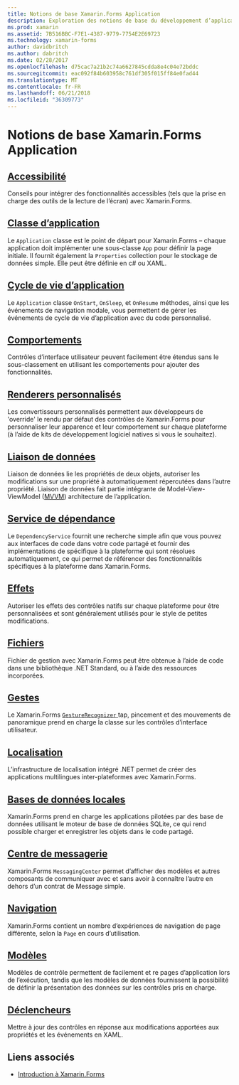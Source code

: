 ```yaml
---
title: Notions de base Xamarin.Forms Application
description: Exploration des notions de base du développement d’applications Xamarin.Forms, y compris tous les concepts de base requis par le biais pour apporter des touches finales telles que l’accessibilité et la localisation.
ms.prod: xamarin
ms.assetid: 7B516BBC-F7E1-4387-9779-7754E2E69723
ms.technology: xamarin-forms
author: davidbritch
ms.author: dabritch
ms.date: 02/28/2017
ms.openlocfilehash: d75cac7a21b2c74a6627845cdda8e4c04e72bddc
ms.sourcegitcommit: eac092f84b603958c761df305f015ff84e0fad44
ms.translationtype: MT
ms.contentlocale: fr-FR
ms.lasthandoff: 06/21/2018
ms.locfileid: "36309773"
---
```

# <a name="xamarinforms-application-fundamentals"></a>Notions de base Xamarin.Forms Application

## <a name="accessibilityaccessibilityindexmd"></a>[Accessibilité](accessibility/index.md)

Conseils pour intégrer des fonctionnalités accessibles (tels que la prise en charge des outils de la lecture de l’écran) avec Xamarin.Forms.

## <a name="app-classapplication-classmd"></a>[Classe d’application](application-class.md)

Le `Application` classe est le point de départ pour Xamarin.Forms – chaque application doit implémenter une sous-classe `App` pour définir la page initiale. Il fournit également la `Properties` collection pour le stockage de données simple. Elle peut être définie en c# ou XAML.

## <a name="app-lifecycleapp-lifecyclemd"></a>[Cycle de vie d’application](app-lifecycle.md)

Le `Application` classe `OnStart`, `OnSleep`, et `OnResume` méthodes, ainsi que les événements de navigation modale, vous permettent de gérer les événements de cycle de vie d’application avec du code personnalisé.

## <a name="behaviorsbehaviorsindexmd"></a>[Comportements](behaviors/index.md)

Contrôles d’interface utilisateur peuvent facilement être étendus sans le sous-classement en utilisant les comportements pour ajouter des fonctionnalités.

## <a name="custom-rendererscustom-rendererindexmd"></a>[Renderers personnalisés](custom-renderer/index.md)

Les convertisseurs personnalisés permettent aux développeurs de 'override' le rendu par défaut des contrôles de Xamarin.Forms pour personnaliser leur apparence et leur comportement sur chaque plateforme (à l’aide de kits de développement logiciel natives si vous le souhaitez).

## <a name="data-bindingdata-bindingindexmd"></a>[Liaison de données](data-binding/index.md)

Liaison de données lie les propriétés de deux objets, autoriser les modifications sur une propriété à automatiquement répercutées dans l’autre propriété. Liaison de données fait partie intégrante de Model-View-ViewModel ([MVVM](~/xamarin-forms/enterprise-application-patterns/mvvm.md)) architecture de l’application.

## <a name="dependency-servicedependency-serviceindexmd"></a>[Service de dépendance](dependency-service/index.md)

Le `DependencyService` fournit une recherche simple afin que vous pouvez aux interfaces de code dans votre code partagé et fournir des implémentations de spécifique à la plateforme qui sont résolues automatiquement, ce qui permet de référencer des fonctionnalités spécifiques à la plateforme dans Xamarin.Forms.

## <a name="effectseffectsindexmd"></a>[Effets](effects/index.md)

Autoriser les effets des contrôles natifs sur chaque plateforme pour être personnalisées et sont généralement utilisés pour le style de petites modifications.

## <a name="filesfilesmd"></a>[Fichiers](files.md)

Fichier de gestion avec Xamarin.Forms peut être obtenue à l’aide de code dans une bibliothèque .NET Standard, ou à l’aide des ressources incorporées.

## <a name="gesturesgesturesindexmd"></a>[Gestes](gestures/index.md)

Le Xamarin.Forms [ `GestureRecognizer` ](https://developer.xamarin.com/api/type/Xamarin.Forms.GestureRecognizer/) tap, pincement et des mouvements de panoramique prend en charge la classe sur les contrôles d’interface utilisateur.

## <a name="localizationlocalizationindexmd"></a>[Localisation](localization/index.md)

L’infrastructure de localisation intégré .NET permet de créer des applications multilingues inter-plateformes avec Xamarin.Forms.

## <a name="local-databasesdatabasesmd"></a>[Bases de données locales](databases.md)

Xamarin.Forms prend en charge les applications pilotées par des base de données utilisant le moteur de base de données SQLite, ce qui rend possible charger et enregistrer les objets dans le code partagé.

## <a name="messaging-centermessaging-centermd"></a>[Centre de messagerie](messaging-center.md)

Xamarin.Forms `MessagingCenter` permet d’afficher des modèles et autres composants de communiquer avec et sans avoir à connaître l’autre en dehors d’un contrat de Message simple.

## <a name="navigationnavigationindexmd"></a>[Navigation](navigation/index.md)

Xamarin.Forms contient un nombre d’expériences de navigation de page différente, selon la `Page` en cours d’utilisation.

## <a name="templatestemplatesindexmd"></a>[Modèles](templates/index.md)

Modèles de contrôle permettent de facilement et re pages d’application lors de l’exécution, tandis que les modèles de données fournissent la possibilité de définir la présentation des données sur les contrôles pris en charge.

## <a name="triggerstriggersmd"></a>[Déclencheurs](triggers.md)

Mettre à jour des contrôles en réponse aux modifications apportées aux propriétés et les événements en XAML.


## <a name="related-links"></a>Liens associés

- [Introduction à Xamarin.Forms](~/xamarin-forms/get-started/introduction-to-xamarin-forms.md)
